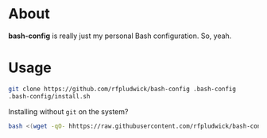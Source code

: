 # About

**bash-config** is really just my personal Bash configuration. So, yeah.

# Usage

```bash
git clone https://github.com/rfpludwick/bash-config .bash-config
.bash-config/install.sh
```

Installing without `git` on the system?

```bash
bash <(wget -qO- hhttps://raw.githubusercontent.com/rfpludwick/bash-config/master/install-no-git.sh)
```
